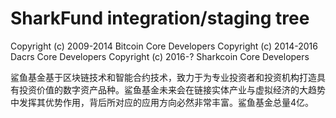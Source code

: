 SharkFund integration/staging tree
=====================================

Copyright (c) 2009-2014 Bitcoin Core Developers
Copyright (c) 2014-2016 Dacrs Core Developers
Copyright (c) 2016-? Sharkcoin Core Developers


鲨鱼基金基于区块链技术和智能合约技术，致力于为专业投资者和投资机构打造具有投资价值的数字资产品种。鲨鱼基金未来会在链接实体产业与虚拟经济的大趋势中发挥其优势作用，背后所对应的应用方向必然非常丰富。鲨鱼基金总量4亿。

